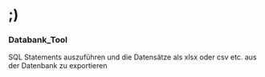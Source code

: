 # ;)

### Databank_Tool
SQL Statements auszuführen und die Datensätze als xlsx oder csv etc. aus der Datenbank zu exportieren
